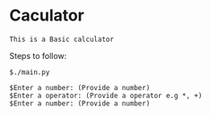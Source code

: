 # Caculator
```
This is a Basic calculator
```

Steps to follow:

```
$./main.py
```

```
$Enter a number: (Provide a number)
$Enter a operator: (Provide a operator e.g *, +)
$Enter a number: (Provide a number)
```

